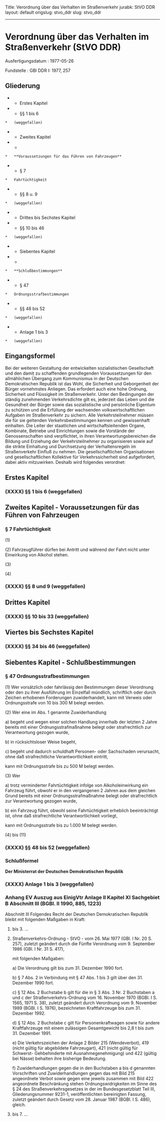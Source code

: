 Title: Verordnung über das Verhalten im Straßenverkehr
jurabk: StVO DDR
layout: default
origslug: stvo_ddr
slug: stvo_ddr

---

# Verordnung über das Verhalten im Straßenverkehr (StVO DDR)

Ausfertigungsdatum
:   1977-05-26

Fundstelle
:   GBl DDR I: 1977, 257



## Gliederung


*    *   Erstes Kapitel


*    *   §§ 1 bis 6

    *   (weggefallen)


*    *   Zweites Kapitel


*    *
    *   **Voraussetzungen für das Führen von Fahrzeugen**


*    *   § 7

    *   Fahrtüchtigkeit


*    *   §§ 8 u. 9

    *   (weggefallen)


*    *   Drittes bis Sechstes Kapitel


*    *   §§ 10 bis 46

    *   (weggefallen)


*    *   Siebentes Kapitel


*    *
    *   **Schlußbestimmungen**


*    *   § 47

    *   Ordnungsstrafbestimmungen


*    *   §§ 48 bis 52

    *   (weggefallen)


*    *   Anlage 1 bis 3

    *   (weggefallen)





## Eingangsformel

Bei der weiteren Gestaltung der entwickelten sozialistischen
Gesellschaft und den damit zu schaffenden grundlegenden
Voraussetzungen für den allmählichen Übergang zum Kommunismus in der
Deutschen Demokratischen Republik ist das Wohl, die Sicherheit und
Geborgenheit der Bürger vornehmstes Anliegen. Das erfordert auch eine
hohe Ordnung, Sicherheit und Flüssigkeit im Straßenverkehr. Unter den
Bedingungen der ständig zunehmenden Verkehrsdichte gilt es, jederzeit
das Leben und die Gesundheit der Bürger sowie das sozialistische und
persönliche Eigentum zu schützen und die Erfüllung der wachsenden
volkswirtschaftlichen Aufgaben im Straßenverkehr zu sichern.
Alle Verkehrsteilnehmer müssen die für sie geltenden
Verkehrsbestimmungen kennen und gewissenhaft einhalten. Die Leiter der
staatlichen und wirtschaftsleitenden Organe, Kombinate, Betriebe und
Einrichtungen sowie die Vorstände der Genossenschaften sind
verpflichtet, in ihren Verantwortungsbereichen die Bildung und
Erziehung der Verkehrsteilnehmer zu organisieren sowie auf die strikte
Einhaltung und Durchsetzung der Verhaltensregeln im Straßenverkehr
Einfluß zu nehmen. Die gesellschaftlichen Organisationen und
gesellschaftlichen Kollektive für Verkehrssicherheit sind
aufgefordert, dabei aktiv mitzuwirken.
Deshalb wird folgendes verordnet:


## Erstes Kapitel



### (XXXX) §§ 1 bis 6 (weggefallen)



## Zweites Kapitel - Voraussetzungen für das Führen von Fahrzeugen



### § 7 Fahrtüchtigkeit

(1)

(2) Fahrzeugführer dürfen bei Antritt und während der Fahrt nicht
unter Einwirkung von Alkohol stehen.

(3)

(4)


### (XXXX) §§ 8 und 9 (weggefallen)



## Drittes Kapitel



### (XXXX) §§ 10 bis 33 (weggefallen)



## Viertes bis Sechstes Kapitel



### (XXXX) §§ 34 bis 46 (weggefallen)



## Siebentes Kapitel - Schlußbestimmungen



### § 47 Ordnungsstrafbestimmungen

(1) Wer vorsätzlich oder fahrlässig den Bestimmungen dieser Verordnung
oder den zu ihrer Ausführung im Einzelfall mündlich, schriftlich oder
durch Zeichen erhobenen Forderungen zuwiderhandelt, kann mit Verweis
oder Ordnungsstrafe von 10 bis 300 M belegt werden.

(2) Wer eine im Abs. 1 genannte Zuwiderhandlung

a)  begeht und wegen einer solchen Handlung innerhalb der letzten 2 Jahre
    bereits mit einer Ordnungsstrafmaßnahme belegt oder strafrechtlich zur
    Verantwortung gezogen wurde,


b)  in rücksichtsloser Weise begeht,


c)  begeht und dadurch schuldhaft Personen- oder Sachschaden verursacht,
    ohne daß strafrechtliche Verantwortlichkeit eintritt,



kann mit Ordnungsstrafe bis zu 500 M belegt werden.

(3) Wer

a)  trotz verminderter Fahrtüchtigkeit infolge von Alkoholeinwirkung ein
    Fahrzeug führt, obwohl er in den vergangenen 2 Jahren aus dem gleichen
    Grund bereits mit einer Ordnungsstrafmaßnahme belegt oder
    strafrechtlich zur Verantwortung gezogen wurde,


b)  ein Fahrzeug führt, obwohl seine Fahrtüchtigkeit erheblich
    beeinträchtigt ist, ohne daß strafrechtliche Verantwortlichkeit
    vorliegt,



kann mit Ordnungsstrafe bis zu 1.000 M belegt werden.

(4) bis (11)


### (XXXX) §§ 48 bis 52 (weggefallen)



### Schlußformel

**Der Ministerrat der Deutschen Demokratischen Republik**


### (XXXX) Anlage 1 bis 3 (weggefallen)



### Anhang EV Auszug aus EinigVtr Anlage II Kapitel XI Sachgebiet B Abschnitt III (BGBl. II 1990, 885, 1223)

Abschnitt III
Folgendes Recht der Deutschen Demokratischen Republik bleibt mit
folgenden Maßgaben in Kraft:

1.  bis 3. ...


4.  Straßenverkehrs-Ordnung - StVO - vom 26. Mai 1977 (GBl. I Nr. 20 S.
    257), zuletzt geändert durch die Fünfte Verordnung vom 9. September
    1986 (GBl. I Nr. 31 S. 417),

    mit folgenden Maßgaben:

    a)  Die Verordnung gilt bis zum 31. Dezember 1990 fort.


    b)  § 7 Abs. 2 in Verbindung mit § 47 Abs. 1 bis 3 gilt über den 31.
        Dezember 1990 fort.


    c)  § 12 Abs. 2 Buchstabe b gilt für die in § 3 Abs. 3 Nr. 2 Buchstaben a
        und c der Straßenverkehrs-Ordnung vom 16. November 1970 (BGBl. I S.
        1565, 1971 S. 38), zuletzt geändert durch Verordnung vom 9. November
        1989 (BGBl. I S. 1976), bezeichneten Kraftfahrzeuge bis zum 31.
        Dezember 1992.


    d)  § 12 Abs. 2 Buchstabe c gilt für Personenkraftwagen sowie für andere
        Kraftfahrzeuge mit einem zulässigen Gesamtgewicht bis 2,8 t bis zum
        31\. Dezember 1991.


    e)  Die Verkehrszeichen der Anlage 2 Bilder 215 (Wendeverbot), 419 (nicht
        gültig für abgebildete Fahrzeugart), 421 (nicht gültig für Schwerst-
        Gehbehinderte mit Ausnahmegenehmigung) und 422 (gültig bei Nässe)
        behalten ihre bisherige Bedeutung.


    f)  Zuwiderhandlungen gegen die in den Buchstaben a bis d genannten
        Vorschriften und Zuwiderhandlungen gegen das mit Bild 215 angeordnete
        Verbot sowie gegen eine jeweils zusammen mit Bild 422 angeordnete
        Beschränkung stehen Ordnungswidrigkeiten im Sinne des § 24 des
        Straßenverkehrsgesetzes in der im Bundesgesetzblatt Teil III,
        Gliederungsnummer 9231-1, veröffentlichten bereinigten Fassung,
        zuletzt geändert durch Gesetz vom 28. Januar 1987 (BGBl. I S. 486),
        gleich.





5.  bis 7. ...




